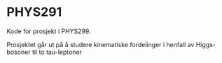 # PHYS291
Kode for prosjekt i PHYS299.

Prosjektet går ut på å studere kinematiske fordelinger i henfall av Higgs-bosoner til to tau-leptoner
